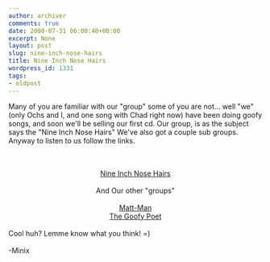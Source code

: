 ```yaml
---
author: archiver
comments: true
date: 2000-07-31 06:00:40+00:00
excerpt: None
layout: post
slug: nine-inch-nose-hairs
title: Nine Inch Nose Hairs
wordpress_id: 1331
tags:
- oldpost
---
```


Many of you are familiar with our "group"  some of you are not... well "we" (only Ochs and I, and one song with Chad right now) have been doing goofy songs, and soon we'll be selling our first cd.  Our group, is as the subject says the "Nine Inch Nose Hairs" We've also got a couple sub groups.  Anyway to listen to us follow the links.<br /><br /><br /><center><a href = "http://www.mp3.com/ninh/">Nine Inch Nose Hairs</a><br /><br />And Our other "groups"<br /><br /><a href = "http://www.mp3.com/matttheman">Matt-Man<br /><a href = "http://www.mp3.com/thegoofypoet">The Goofy Poet</a><br /></center><br />Cool huh?  Lemme know what you think! =)<br /><br />-Minix